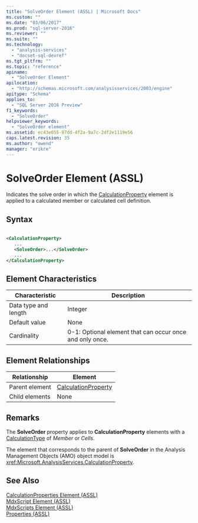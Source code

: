 ```yaml
---
title: "SolveOrder Element (ASSL) | Microsoft Docs"
ms.custom: ""
ms.date: "03/06/2017"
ms.prod: "sql-server-2016"
ms.reviewer: ""
ms.suite: ""
ms.technology: 
  - "analysis-services"
  - "docset-sql-devref"
ms.tgt_pltfrm: ""
ms.topic: "reference"
apiname: 
  - "SolveOrder Element"
apilocation: 
  - "http://schemas.microsoft.com/analysisservices/2003/engine"
apitype: "Schema"
applies_to: 
  - "SQL Server 2016 Preview"
f1_keywords: 
  - "SolveOrder"
helpviewer_keywords: 
  - "SolveOrder element"
ms.assetid: ec43e055-97dd-4f2a-9a7c-2df2e1119e56
caps.latest.revision: 35
ms.author: "owend"
manager: "erikre"
---
```

# SolveOrder Element (ASSL)
  Indicates the solve order in which the [CalculationProperty](../../../analysis-services/scripting/objects/calculationproperty-element-assl.md) element is applied to a calculated member or calculated cell definition.  
  
## Syntax  
  
```xml  
  
<CalculationProperty>  
   ...  
   <SolveOrder>...</SolveOrder>  
   ...  
</CalculationProperty>  
```  
  
## Element Characteristics  
  
|Characteristic|Description|  
|--------------------|-----------------|  
|Data type and length|Integer|  
|Default value|None|  
|Cardinality|0-1: Optional element that can occur once and only once.|  
  
## Element Relationships  
  
|Relationship|Element|  
|------------------|-------------|  
|Parent element|[CalculationProperty](../../../analysis-services/scripting/objects/calculationproperty-element-assl.md)|  
|Child elements|None|  
  
## Remarks  
 The **SolveOrder** property applies to **CalculationProperty** elements with a [CalculationType](../../../analysis-services/scripting/properties/calculationtype-element-assl.md) of *Member* or *Cells*.  
  
 The element that corresponds to the parent of **SolveOrder** in the Analysis Management Objects (AMO) object model is <xref:Microsoft.AnalysisServices.CalculationProperty>.  
  
## See Also  
 [CalculationProperties Element &#40;ASSL&#41;](../../../analysis-services/scripting/collections/calculationproperties-element-assl.md)   
 [MdxScript Element &#40;ASSL&#41;](../../../analysis-services/scripting/objects/mdxscript-element-assl.md)   
 [MdxScripts Element &#40;ASSL&#41;](../../../analysis-services/scripting/collections/mdxscripts-element-assl.md)   
 [Properties &#40;ASSL&#41;](../../../analysis-services/scripting/properties/properties-assl.md)  
  
  